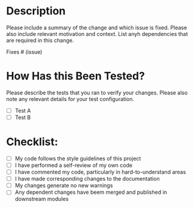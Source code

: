 # Description

Please include a summary of the change and which issue is fixed. Please also include relevant motivation and context. List anyh dependencies that are required in this change.

Fixes # (issue)

# How Has this Been Tested?

Please describe the tests that you ran to verify your changes. Please also note any relevant details for your test configuration.

- [ ] Test A
- [ ] Test B

# Checklist:

- [ ] My code follows the style guidelines of this project
- [ ] I have performed a self-review of my own code
- [ ] I have commented my code, particularly in hard-to-understand areas
- [ ] I have made corresponding changes to the documentation
- [ ] My changes generate no new warnings
- [ ] Any dependent changes have beem merged and published in downstream modules
